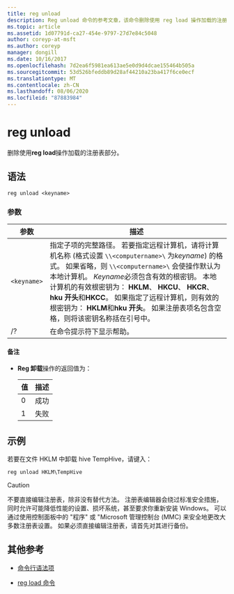 ```yaml
---
title: reg unload
description: Reg unload 命令的参考文章，该命令删除使用 reg load 操作加载的注册表部分。
ms.topic: article
ms.assetid: 1d07791d-ca27-454e-9797-27d7e84c5048
author: coreyp-at-msft
ms.author: coreyp
manager: dongill
ms.date: 10/16/2017
ms.openlocfilehash: 7d2ea6f5981ea613ae5e0d9d4dcae155464b505a
ms.sourcegitcommit: 53d526bfeddb89d28af44210a23ba417f6ce0ecf
ms.translationtype: MT
ms.contentlocale: zh-CN
ms.lasthandoff: 08/06/2020
ms.locfileid: "87883984"
---
```

# <a name="reg-unload"></a>reg unload

删除使用**reg load**操作加载的注册表部分。

## <a name="syntax"></a>语法

```
reg unload <keyname>
```

### <a name="parameters"></a>参数

| 参数 | 描述 |
|--|--|
| `<keyname>` | 指定子项的完整路径。 若要指定远程计算机，请将计算机名称 (格式设置 `\\<computername>\` 为*keyname*) 的格式。 如果省略，则 `\\<computername>\` 会使操作默认为本地计算机。 *Keyname*必须包含有效的根密钥。 本地计算机的有效根密钥为： **HKLM**、 **HKCU**、 **HKCR**、 **hku 开头**和**HKCC**。 如果指定了远程计算机，则有效的根密钥为： **HKLM**和**hku 开头**。 如果注册表项名包含空格，则将该密钥名称括在引号中。 |
| /? | 在命令提示符下显示帮助。 |

#### <a name="remarks"></a>备注

- **Reg 卸载**操作的返回值为：

    | 值 | 描述 |
    |--|--|
    | 0 | 成功 |
    | 1 | 失败 |

## <a name="examples"></a>示例

若要在文件 HKLM 中卸载 hive TempHive，请键入：

```
reg unload HKLM\TempHive
```

> [!CAUTION]
> 不要直接编辑注册表，除非没有替代方法。 注册表编辑器会绕过标准安全措施，同时允许可能降低性能的设置、损坏系统，甚至要求你重新安装 Windows。 可以通过使用控制面板中的 "程序" 或 "Microsoft 管理控制台 (MMC) 来安全地更改大多数注册表设置。 如果必须直接编辑注册表，请首先对其进行备份。

## <a name="additional-references"></a>其他参考

- [命令行语法项](command-line-syntax-key.md)

- [reg load 命令](reg-load.md)
